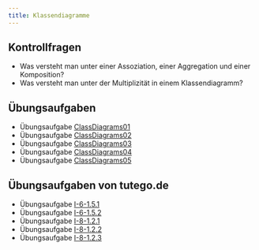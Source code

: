 ```yaml
---
title: Klassendiagramme
---
```


## Kontrollfragen
- Was versteht man unter einer Assoziation, einer Aggregation und einer Komposition?
- Was versteht man unter der Multiplizität in einem Klassendiagramm?

## Übungsaufgaben
- Übungsaufgabe [ClassDiagrams01](class-diagrams01.md)
- Übungsaufgabe [ClassDiagrams02](class-diagrams02.md)
- Übungsaufgabe [ClassDiagrams03](class-diagrams03.md)
- Übungsaufgabe [ClassDiagrams04](class-diagrams04.md)
- Übungsaufgabe [ClassDiagrams05](class-diagrams05.md)

## Übungsaufgaben von tutego.de
- Übungsaufgabe [I-6-1.5.1](https://tutego.de/javabuch/aufgaben/oop_classes.html#_bildr%C3%B6hre_mit_fernsehger%C3%A4t_verbinden)
- Übungsaufgabe [I-6-1.5.2](https://tutego.de/javabuch/aufgaben/oop_classes.html#_radios_mit_einer_1n_assoziation_auf_das_schiff_aufnehmen)
- Übungsaufgabe [I-8-1.2.1](https://tutego.de/javabuch/aufgaben/interface_enum_sealed_classes_record.html#_aufz%C3%A4hlung_f%C3%BCr_s%C3%BC%C3%9Fwaren)
- Übungsaufgabe [I-8-1.2.2](https://tutego.de/javabuch/aufgaben/interface_enum_sealed_classes_record.html#_zuf%C3%A4llige_s%C3%BC%C3%9Fwaren_liefern)
- Übungsaufgabe [I-8-1.2.3](https://tutego.de/javabuch/aufgaben/interface_enum_sealed_classes_record.html#_s%C3%BC%C3%9Fwaren_mit_suchtfaktor_auszeichnen)
